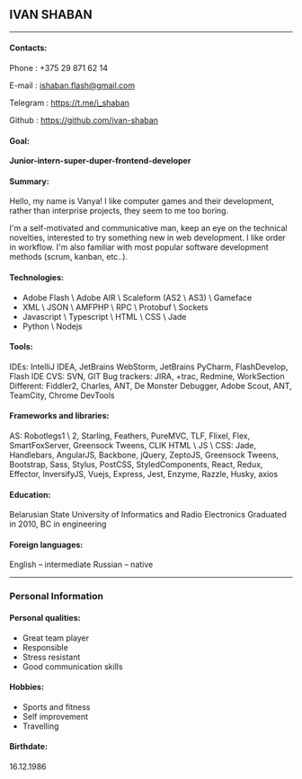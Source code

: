 ## IVAN SHABAN

------------

#### Contacts:
Phone			: +375 29 871 62 14

E-mail			: ishaban.flash@gmail.com

Telegram		: https://t.me/i_shaban

Github			: https://github.com/ivan-shaban

#### Goal:
**Junior-intern-super-duper-frontend-developer**

#### Summary:
Hello, my name is Vanya! I like computer games and their development, rather than interprise projects, they seem to me too boring. 

I'm a self-motivated and communicative man, keep an eye on the technical novelties, interested to try something new in web development. I like order in workflow. I'm also familiar with most popular software development methods (scrum, kanban, etc..).

#### Technologies:
- Adobe Flash \ Adobe AIR \ Scaleform (AS2 \ AS3) \ Gameface
- XML \ JSON \ AMFPHP \ RPC \ Protobuf \ Sockets
- Javascript \ Typescript \ HTML \ CSS \ Jade
- Python \ Nodejs

#### Tools:
IDEs: IntelliJ IDEA, JetBrains WebStorm, JetBrains PyCharm, FlashDevelop, Flash IDE
CVS: SVN, GIT
Bug trackers: JIRA, +trac, Redmine, WorkSection
Different: Fiddler2, Charles, ANT, De Monster Debugger, Adobe Scout, ANT, TeamCity, Chrome DevTools

#### Frameworks and libraries:
AS: Robotlegs1 \ 2, Starling, Feathers, PureMVC, TLF, Flixel, Flex, SmartFoxServer, Greensock Tweens, CLIK
HTML \ JS \ CSS: Jade, Handlebars, AngularJS, Backbone, jQuery, ZeptoJS, Greensock Tweens, Bootstrap, Sass, Stylus, PostCSS, StyledComponents, React, Redux, Effector, InversifyJS, Vuejs, Express, Jest, Enzyme, Razzle, Husky, axios

#### Education:
Belarusian State University of Informatics and Radio Electronics 
Graduated in 2010, BC in engineering 

#### Foreign languages:
English – intermediate
Russian – native

------------

### Personal Information

#### Personal qualities:
- Great team player
- Responsible
- Stress resistant
- Good communication skills

#### Hobbies:
- Sports and fitness
- Self improvement
- Travelling

#### Birthdate:
16.12.1986
